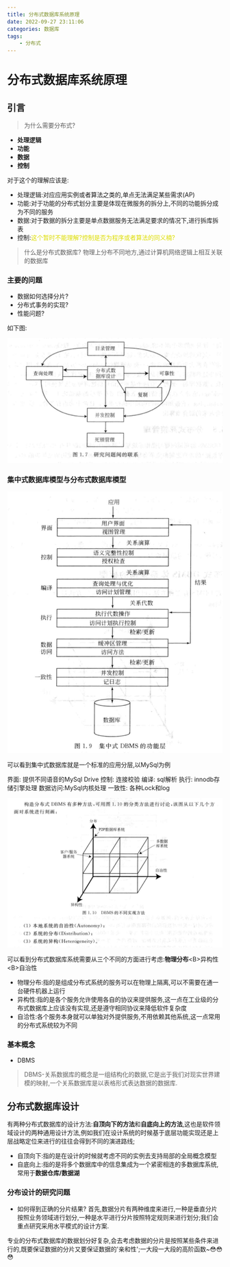 ```yaml
---
title: 分布式数据库系统原理
date: 2022-09-27 23:11:06
categories: 数据库
tags:
    - 分布式
---
```


# 分布式数据库系统原理

## 引言

> 为什么需要分布式?
- <B>处理逻辑</B>
- <B>功能</B>
- <B>数据</B>
- <B>控制</B>

对于这个的理解应该是:
- 处理逻辑:对应应用实例或者算法之类的,单点无法满足某些需求(AP)
- 功能:对于功能的分布式划分主要是体现在微服务的拆分上,不同的功能拆分成为不同的服务
- 数据:对于数据的拆分主要是单点数据服务无法满足要求的情况下,进行拆库拆表
- 控制:<font color="#dddd00">这个暂时不能理解?控制是否为程序或者算法的同义楠?</font>

> 什么是分布式数据库?
物理上分布不同地方,通过计算机网络逻辑上相互关联的数据库

### 主要的问题

- 数据如何选择分片?
- 分布式事务的实现?
- 性能问题?

如下图:

![分布式数据问题之间的联系](https://raw.githubusercontent.com/agmtopy/noteBook/master/png/f-%E5%88%86%E5%B8%83%E5%BC%8F%E6%95%B0%E6%8D%AE%E5%8E%9F%E7%90%86/%E5%88%86%E5%B8%83%E5%BC%8F%E6%95%B0%E6%8D%AE%E9%97%AE%E9%A2%98%E4%B9%8B%E9%97%B4%E7%9A%84%E8%81%94%E7%B3%BB.jpg)


### 集中式数据库模型与分布式数据库模型

![集中式DBMS分层架构](https://github.com/agmtopy/noteBook/blob/master/png/f-%E5%88%86%E5%B8%83%E5%BC%8F%E6%95%B0%E6%8D%AE%E5%8E%9F%E7%90%86/%E9%9B%86%E4%B8%AD%E5%BC%8FDBMS%E5%88%86%E5%B1%82%E7%BB%93%E6%9E%84.jpg?raw=true)

可以看到集中式数据库就是一个标准的应用分层,以MySql为例

界面: 提供不同语音的MySql Drive
控制: 连接校验
编译: sql解析
执行: innodb存储引擎处理
数据访问:MySql内核处理
一致性: 各种Lock和log

![分布式数据库结构](https://github.com/agmtopy/noteBook/blob/master/png/f-%E5%88%86%E5%B8%83%E5%BC%8F%E6%95%B0%E6%8D%AE%E5%8E%9F%E7%90%86/%E5%88%86%E5%B8%83%E5%BC%8F%E6%95%B0%E6%8D%AE%E5%BA%93%E7%B3%BB%E7%BB%9F%E7%BB%93%E6%9E%84.jpg?raw=true)


可以看到分布式数据库系统需要从三个不同的方面进行考虑:<B>物理分布</B>\<B>异构性</B>\<B>自治性</B>

- 物理分布:指的是组成分布式系统的服务可以在物理上隔离,可以不需要在通一台硬件机器上运行
- 异构性:指的是各个服务允许使用各自的协议来提供服务,这一点在工业级的分布式数据库上应该没有实现,还是遵守相同协议来降低软件复杂度
- 自洽性:各个服务本身就可以单独对外提供服务,不用依赖其他系统,这一点常用的分布式系统较为不同




### 基本概念

- DBMS
> DBMS-关系数据库的概念是一组结构化的数据,它是出于我们对现实世界建模的映射,一个关系数据库是以表格形式表达数据的数据库.


## 分布式数据库设计

有两种分布式数据库的设计方法:<B>自顶向下的方法</B>和<B>自底向上的方法</B>,这也是软件领域设计的两种通用设计方法,例如我们在设计系统的时候基于底层功能实现还是上层战略定位来进行的往往会得到不同的演进路线;

- 自顶向下:指的是在设计的时候就考虑不同的实例去支持局部的全局概念模型
- 自底向上:指的是将多个数据库中的信息集成为一个紧密相连的多数据库系统,常用于<B>数据仓库/数据湖</B>

### 分布设计的研究问题

- 如何得到正确的分片结果?
首先,数据分片有两种维度来进行,一种是垂直分片按照业务领域进行划分,一种是水平进行分片按照特定规则来进行划分;我们会重点研究采用水平模式的设计方案.

专业的分布式数据库的数据划分好复杂,会去考虑数据的分片是按照某些条件来进行的,既要保证数据的分片又要保证数据的'亲和性';一大段一大段的高阶函数~😳😳😳





